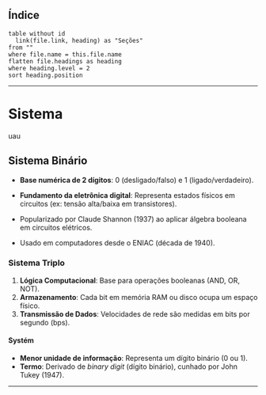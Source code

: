 ## Índice
```dataview
table without id
  link(file.link, heading) as "Seções"
from ""
where file.name = this.file.name
flatten file.headings as heading
where heading.level = 2
sort heading.position

```


---
# Sistema
uau

## Sistema Binário

- **Base numérica de 2 dígitos**: 0 (desligado/falso) e 1 (ligado/verdadeiro).  
- **Fundamento da eletrônica digital**: Representa estados físicos em circuitos (ex: tensão alta/baixa em transistores).  

- Popularizado por Claude Shannon (1937) ao aplicar álgebra booleana em circuitos elétricos.  
- Usado em computadores desde o ENIAC (década de 1940).  
### Sistema Triplo

1. **Lógica Computacional**: Base para operações booleanas (AND, OR, NOT).  
2. **Armazenamento**: Cada bit em memória RAM ou disco ocupa um espaço físico.  
3. **Transmissão de Dados**: Velocidades de rede são medidas em bits por segundo (bps).  
 
#### Systém

- **Menor unidade de informação**: Representa um dígito binário (0 ou 1).  
- **Termo**: Derivado de *binary digit* (dígito binário), cunhado por John Tukey (1947).  


---



